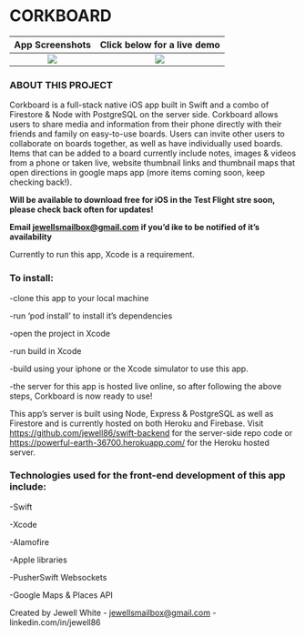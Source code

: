 # CORKBOARD

App Screenshots            |  Click below for a live demo
:-------------------------:|:-------------------------:
![](https://bit.ly/2OhSG4E)|  [![](https://img.youtube.com/vi/kIWtTdLov-w/0.jpg)](https://www.youtube.com/watch?v=kIWtTdLov-w)



### ABOUT THIS PROJECT
Corkboard is a full-stack native iOS app built in Swift and a combo of Firestore & Node with PostgreSQL on the server side. Corkboard allows users to share media and information from their phone directly with their friends and family on easy-to-use boards. Users can invite other users to collaborate on boards together, as well as have individually used boards. Items that can be added to a board currently include notes, images & videos from a phone or taken live, website thumbnail links and thumbnail maps that open directions in google maps app (more items coming soon, keep checking back!). 

**Will be available to download free for iOS in the Test Flight stre soon, please check back often for updates!**

**Email jewellsmailbox@gmail.com if you’d ike to be notified of it’s availability**

Currently to run this app, Xcode is a requirement. 

### To install:

-clone this app to your local machine

-run ‘pod install’ to install it’s dependencies

-open the project in Xcode 

-run build in Xcode

-build using your iphone or the Xcode simulator to use this app. 

-the server for this app is hosted live online, so after following the above steps, Corkboard is now ready to use!

This app’s server is built using Node, Express & PostgreSQL as well as Firestore and is currently hosted on both Heroku and Firebase. Visit https://github.com/jewell86/swift-backend for the server-side repo code or https://powerful-earth-36700.herokuapp.com/ for the Heroku hosted server. 

### Technologies used for the front-end development of this app include:

-Swift

-Xcode

-Alamofire

-Apple libraries

-PusherSwift Websockets

-Google Maps & Places API

Created by Jewell White - jewellsmailbox@gmail.com - linkedin.com/in/jewell86
